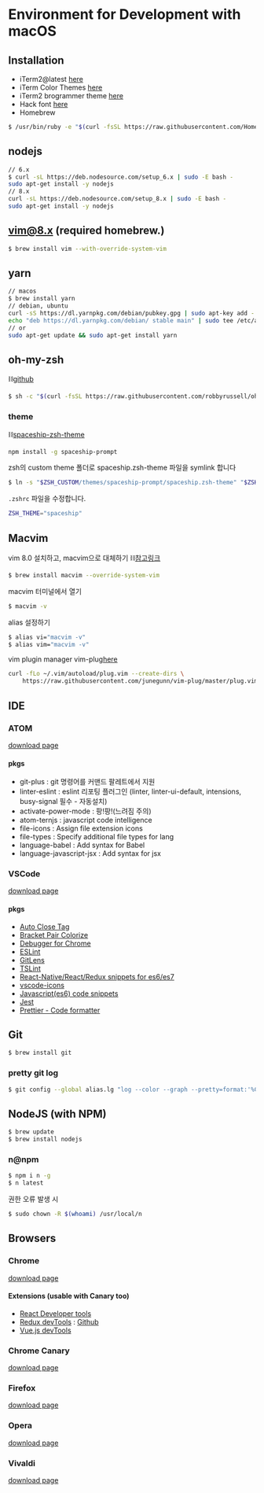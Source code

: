 # Environment for Development with macOS

## Installation

* iTerm2@latest [here](https://www.iterm2.com/downloads.html)
* iTerm Color Themes [here](https://github.com/bahlo/iterm-colors)
* iTerm2 brogrammer theme [here](https://github.com/dalgos/hello_dev/blob/master/brogrammer.itermcolors)
* Hack font [here](http://sourcefoundry.org/hack/)
* Homebrew
```bash
$ /usr/bin/ruby -e "$(curl -fsSL https://raw.githubusercontent.com/Homebrew/install/master/install)"
```

## nodejs
```bash
// 6.x
$ curl -sL https://deb.nodesource.com/setup_6.x | sudo -E bash -
sudo apt-get install -y nodejs
// 8.x
curl -sL https://deb.nodesource.com/setup_8.x | sudo -E bash -
sudo apt-get install -y nodejs
```

## vim@8.x (required homebrew.)
```bash
$ brew install vim --with-override-system-vim
```

## yarn
```bash
// macos
$ brew install yarn
// debian, ubuntu
curl -sS https://dl.yarnpkg.com/debian/pubkey.gpg | sudo apt-key add -
echo "deb https://dl.yarnpkg.com/debian/ stable main" | sudo tee /etc/apt/sources.list.d/yarn.list
// or
sudo apt-get update && sudo apt-get install yarn
```

## oh-my-zsh
⛓[github](https://github.com/robbyrussell/oh-my-zsh)
```bash
$ sh -c "$(curl -fsSL https://raw.githubusercontent.com/robbyrussell/oh-my-zsh/master/tools/install.sh)"
```
### theme
⛓[spaceship-zsh-theme](https://github.com/denysdovhan/spaceship-prompt)

```bash
npm install -g spaceship-prompt
```

zsh의 custom theme 폴더로 spaceship.zsh-theme 파일을 symlink 합니다

```sh
$ ln -s "$ZSH_CUSTOM/themes/spaceship-prompt/spaceship.zsh-theme" "$ZSH_CUSTOM/themes/spaceship.zsh-theme"
```

`.zshrc` 파일을 수정합니다.

```sh
ZSH_THEME="spaceship"
```

## Macvim
vim 8.0 설치하고, macvim으로 대체하기 ⛓[참고링크](https://nolboo.kim/blog/2016/09/16/vim-8-upgrade/)
```bash
$ brew install macvim --override-system-vim
```
macvim 터미널에서 열기
```bash
$ macvim -v
```
alias 설정하기
```bash
$ alias vi="macvim -v"
$ alias vim="macvim -v"
```

vim plugin manager
vim-plug[here](https://github.com/junegunn/vim-plug)

```bash
curl -fLo ~/.vim/autoload/plug.vim --create-dirs \
    https://raw.githubusercontent.com/junegunn/vim-plug/master/plug.vim
```

## IDE

### ATOM
[download page](https://atom.io)

#### pkgs
* git-plus : git 명령어를 커맨드 팔레트에서 지원
* linter-eslint : eslint 리포팅 플러그인 (linter, linter-ui-default, intensions, busy-signal 필수 - 자동설치)
* activate-power-mode : 팡!팡!(느려짐 주의)
* atom-ternjs : javascript code intelligence
* file-icons : Assign file extension icons
* file-types : Specify additional file types for lang
* language-babel : Add syntax for Babel
* language-javascript-jsx : Add syntax for jsx

### VSCode
[download page](https://code.visualstudio.com/download)

#### pkgs
* [Auto Close Tag](https://marketplace.visualstudio.com/items?itemName=formulahendry.auto-close-tag)
* [Bracket Pair Colorize](https://marketplace.visualstudio.com/items?itemName=CoenraadS.bracket-pair-colorizer)
* [Debugger for Chrome](https://marketplace.visualstudio.com/items?itemName=msjsdiag.debugger-for-chrome)
* [ESLint](https://marketplace.visualstudio.com/items?itemName=dbaeumer.vscode-eslint)
* [GitLens](https://marketplace.visualstudio.com/items?itemName=eamodio.gitlens)
* [TSLint](https://marketplace.visualstudio.com/items?itemName=eg2.tslint)
* [React-Native/React/Redux snippets for es6/es7](https://marketplace.visualstudio.com/items?itemName=EQuimper.react-native-react-redux)
* [vscode-icons](https://marketplace.visualstudio.com/items?itemName=robertohuertasm.vscode-icons)
* [Javascript(es6) code snippets](https://marketplace.visualstudio.com/items?itemName=xabikos.JavaScriptSnippets)
* [Jest](https://marketplace.visualstudio.com/items?itemName=Orta.vscode-jest)
* [Prettier - Code formatter](https://marketplace.visualstudio.com/items?itemName=esbenp.prettier-vscode)

## Git
```bash
$ brew install git
```
### pretty git log
```bash
$ git config --global alias.lg "log --color --graph --pretty=format:'%Cred%h%Creset -%C(yellow)%d%Creset %s %Cgreen(%cr) %C(bold blue)<%an>%Creset' --abbrev-commit"
```

## NodeJS (with NPM)
```bash
$ brew update
$ brew install nodejs
```

### n@npm
```bash
$ npm i n -g
$ n latest
```
권한 오류 발생 시
```bash
$ sudo chown -R $(whoami) /usr/local/n
```

## Browsers

### Chrome
[download page](https://www.google.co.kr/chrome/browser/desktop/index.html)

#### Extensions (usable with Canary too)
* [React Developer tools](https://chrome.google.com/webstore/detail/react-developer-tools/fmkadmapgofadopljbjfkapdkoienihi)
* [Redux devTools](https://chrome.google.com/webstore/detail/redux-devtools/lmhkpmbekcpmknklioeibfkpmmfibljd) : [Github](https://github.com/zalmoxisus/redux-devtools-extension)
* [Vue.js devTools](https://chrome.google.com/webstore/detail/vuejs-devtools/nhdogjmejiglipccpnnnanhbledajbpd)


### Chrome Canary
[download page](https://www.google.co.kr/chrome/browser/canary.html)

### Firefox
[download page](https://www.mozilla.org/ko/firefox/new/)

### Opera
[download page](http://www.opera.com/ko)

### Vivaldi
[download page](https://vivaldi.com)
